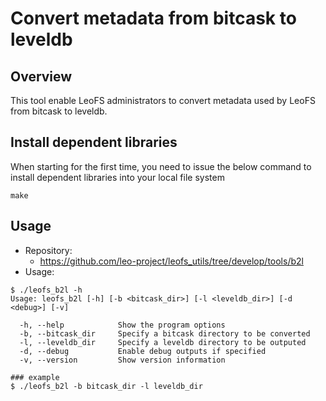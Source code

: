 
Convert metadata from bitcask to leveldb
========================================

Overview
--------

This tool enable LeoFS administrators to convert metadata used by LeoFS from bitcask to leveldb.

Install dependent libraries
---------------------------
When starting for the first time, you need to issue the below command to install dependent libraries into your local file system

```
make
```

Usage
--------

* Repository:
    * https://github.com/leo-project/leofs_utils/tree/develop/tools/b2l
* Usage:

```
$ ./leofs_b2l -h
Usage: leofs_b2l [-h] [-b <bitcask_dir>] [-l <leveldb_dir>] [-d <debug>] [-v]

  -h, --help            Show the program options
  -b, --bitcask_dir     Specify a bitcask directory to be converted
  -l, --leveldb_dir     Specify a leveldb directory to be outputed
  -d, --debug           Enable debug outputs if specified
  -v, --version         Show version information

### example
$ ./leofs_b2l -b bitcask_dir -l leveldb_dir
```
